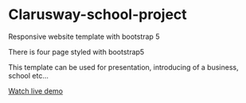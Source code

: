 # Clarusway-school-project
Responsive website template with bootstrap 5

There is four page styled with bootstrap5 

This template can be used for presentation, introducing of a business, school etc...

[Watch live demo](https://sinanaltundag.github.io/Clarusway-school-project/)
